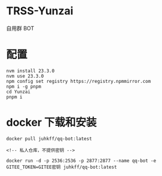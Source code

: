 # TRSS-Yunzai

自用群 BOT

# 配置

```console
nvm install 23.3.0
nvm use 23.3.0
npm config set registry https://registry.npmmirror.com
npm i -g pnpm
cd Yunzai
pnpm i
```

# docker 下载和安装

```console
docker pull juhkff/qq-bot:latest

<!-- 私人仓库，不提供密钥 -->

docker run -d -p 2536:2536 -p 2877:2877 --name qq-bot -e GITEE_TOKEN=GITEE密钥 juhkff/qq-bot:latest
```
